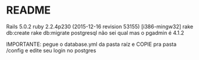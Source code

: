 # README

Rails 5.0.2
ruby 2.2.4p230 (2015-12-16 revision 53155) [i386-mingw32]
rake db:create
rake db:migrate
postgresql não sei qual mas o pgadmin é 4.1.2

IMPORTANTE: pegue o database.yml da pasta raíz e COPIE pra pasta /config e edite seu login no postgres